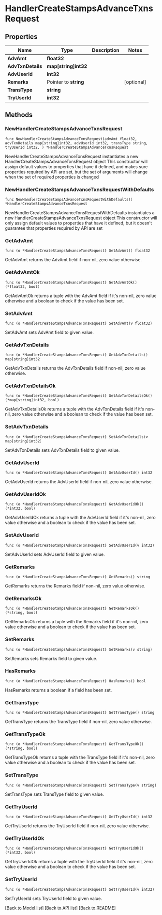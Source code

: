 # HandlerCreateStampsAdvanceTxnsRequest

## Properties

Name | Type | Description | Notes
------------ | ------------- | ------------- | -------------
**AdvAmt** | **float32** |  | 
**AdvTxnDetails** | **map[string]int32** |  | 
**AdvUserId** | **int32** |  | 
**Remarks** | Pointer to **string** |  | [optional] 
**TransType** | **string** |  | 
**TryUserId** | **int32** |  | 

## Methods

### NewHandlerCreateStampsAdvanceTxnsRequest

`func NewHandlerCreateStampsAdvanceTxnsRequest(advAmt float32, advTxnDetails map[string]int32, advUserId int32, transType string, tryUserId int32, ) *HandlerCreateStampsAdvanceTxnsRequest`

NewHandlerCreateStampsAdvanceTxnsRequest instantiates a new HandlerCreateStampsAdvanceTxnsRequest object
This constructor will assign default values to properties that have it defined,
and makes sure properties required by API are set, but the set of arguments
will change when the set of required properties is changed

### NewHandlerCreateStampsAdvanceTxnsRequestWithDefaults

`func NewHandlerCreateStampsAdvanceTxnsRequestWithDefaults() *HandlerCreateStampsAdvanceTxnsRequest`

NewHandlerCreateStampsAdvanceTxnsRequestWithDefaults instantiates a new HandlerCreateStampsAdvanceTxnsRequest object
This constructor will only assign default values to properties that have it defined,
but it doesn't guarantee that properties required by API are set

### GetAdvAmt

`func (o *HandlerCreateStampsAdvanceTxnsRequest) GetAdvAmt() float32`

GetAdvAmt returns the AdvAmt field if non-nil, zero value otherwise.

### GetAdvAmtOk

`func (o *HandlerCreateStampsAdvanceTxnsRequest) GetAdvAmtOk() (*float32, bool)`

GetAdvAmtOk returns a tuple with the AdvAmt field if it's non-nil, zero value otherwise
and a boolean to check if the value has been set.

### SetAdvAmt

`func (o *HandlerCreateStampsAdvanceTxnsRequest) SetAdvAmt(v float32)`

SetAdvAmt sets AdvAmt field to given value.


### GetAdvTxnDetails

`func (o *HandlerCreateStampsAdvanceTxnsRequest) GetAdvTxnDetails() map[string]int32`

GetAdvTxnDetails returns the AdvTxnDetails field if non-nil, zero value otherwise.

### GetAdvTxnDetailsOk

`func (o *HandlerCreateStampsAdvanceTxnsRequest) GetAdvTxnDetailsOk() (*map[string]int32, bool)`

GetAdvTxnDetailsOk returns a tuple with the AdvTxnDetails field if it's non-nil, zero value otherwise
and a boolean to check if the value has been set.

### SetAdvTxnDetails

`func (o *HandlerCreateStampsAdvanceTxnsRequest) SetAdvTxnDetails(v map[string]int32)`

SetAdvTxnDetails sets AdvTxnDetails field to given value.


### GetAdvUserId

`func (o *HandlerCreateStampsAdvanceTxnsRequest) GetAdvUserId() int32`

GetAdvUserId returns the AdvUserId field if non-nil, zero value otherwise.

### GetAdvUserIdOk

`func (o *HandlerCreateStampsAdvanceTxnsRequest) GetAdvUserIdOk() (*int32, bool)`

GetAdvUserIdOk returns a tuple with the AdvUserId field if it's non-nil, zero value otherwise
and a boolean to check if the value has been set.

### SetAdvUserId

`func (o *HandlerCreateStampsAdvanceTxnsRequest) SetAdvUserId(v int32)`

SetAdvUserId sets AdvUserId field to given value.


### GetRemarks

`func (o *HandlerCreateStampsAdvanceTxnsRequest) GetRemarks() string`

GetRemarks returns the Remarks field if non-nil, zero value otherwise.

### GetRemarksOk

`func (o *HandlerCreateStampsAdvanceTxnsRequest) GetRemarksOk() (*string, bool)`

GetRemarksOk returns a tuple with the Remarks field if it's non-nil, zero value otherwise
and a boolean to check if the value has been set.

### SetRemarks

`func (o *HandlerCreateStampsAdvanceTxnsRequest) SetRemarks(v string)`

SetRemarks sets Remarks field to given value.

### HasRemarks

`func (o *HandlerCreateStampsAdvanceTxnsRequest) HasRemarks() bool`

HasRemarks returns a boolean if a field has been set.

### GetTransType

`func (o *HandlerCreateStampsAdvanceTxnsRequest) GetTransType() string`

GetTransType returns the TransType field if non-nil, zero value otherwise.

### GetTransTypeOk

`func (o *HandlerCreateStampsAdvanceTxnsRequest) GetTransTypeOk() (*string, bool)`

GetTransTypeOk returns a tuple with the TransType field if it's non-nil, zero value otherwise
and a boolean to check if the value has been set.

### SetTransType

`func (o *HandlerCreateStampsAdvanceTxnsRequest) SetTransType(v string)`

SetTransType sets TransType field to given value.


### GetTryUserId

`func (o *HandlerCreateStampsAdvanceTxnsRequest) GetTryUserId() int32`

GetTryUserId returns the TryUserId field if non-nil, zero value otherwise.

### GetTryUserIdOk

`func (o *HandlerCreateStampsAdvanceTxnsRequest) GetTryUserIdOk() (*int32, bool)`

GetTryUserIdOk returns a tuple with the TryUserId field if it's non-nil, zero value otherwise
and a boolean to check if the value has been set.

### SetTryUserId

`func (o *HandlerCreateStampsAdvanceTxnsRequest) SetTryUserId(v int32)`

SetTryUserId sets TryUserId field to given value.



[[Back to Model list]](../README.md#documentation-for-models) [[Back to API list]](../README.md#documentation-for-api-endpoints) [[Back to README]](../README.md)


